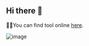 ## Hi there 👋

🙋‍♀️You can find tool online [here](https://nginxbeautifier.github.io).

![image](https://user-images.githubusercontent.com/12833067/183871485-274c9d06-fce4-4f46-810d-65228bb3b983.png)
